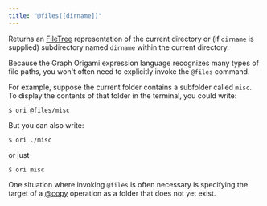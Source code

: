 ```yaml
---
title: "@files([dirname])"
---
```


Returns an [FileTree](/async-tree/FileTree.html) representation of the current directory or (if `dirname` is supplied) subdirectory named `dirname` within the current directory.

Because the Graph Origami expression language recognizes many types of file paths, you won't often need to explicitly invoke the `@files` command.

For example, suppose the current folder contains a subfolder called `misc`. To display the contents of that folder in the terminal, you could write:

```console
$ ori @files/misc
```

But you can also write:

```console
$ ori ./misc
```

or just

```console
$ ori misc
```

One situation where invoking `@files` is often necessary is specifying the target of a [@copy](@copy.html) operation as a folder that does not yet exist.
